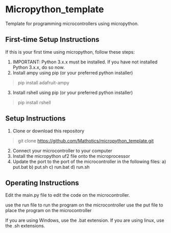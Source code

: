 # Micropython_template
Template for programming microcontrollers using micropython.

## First-time Setup Instructions
If this is your first time using micropython, follow these steps:
1) IMPORTANT: Python 3.x.x must be installed. If you have not installed Python 3.x.x, do so now.
2) Install ampy using pip (or your preferred python installer)
> pip install adafruit-ampy
3) Install rshell using pip (or your preferred python installer)
> pip install rshell

## Setup Instructions
1) Clone or download this repository
> git clone https://github.com/Mathotics/micropython_template.git
2) Connect your microcontroller to your computer
3) Install the micropython uf2 file onto the microprocessor
4) Update the port to the port of the microcontroller in the following files:
a) put.bat
b) put.sh
c) run.bat
d) run.sh

## Operating Instructions
Edit the main.py file to edit the code on the microcontroller. 

use the run file to run the program on the microcontroller
use the put file to place the program on the microcontroller 

If you are using Windows, use the .bat extension. If you are using linux, use the .sh extensions.
